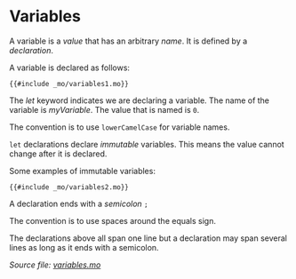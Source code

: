 # Variables

A variable is a *value* that has an arbitrary *name*. It is defined by a *declaration*.

A variable is declared as follows:

```motoko
{{#include _mo/variables1.mo}}
```

The *let* keyword indicates we are declaring a variable. The name of the variable is *myVariable*. The value that is named is `0`.

The convention is to use `lowerCamelCase` for variable names. 

`let` declarations declare *immutable* variables. This means the value cannot change after it is declared.

Some examples of immutable variables:

```motoko
{{#include _mo/variables2.mo}}
```

A declaration ends with a *semicolon* `;`

The convention is to use spaces around the equals sign. 

The declarations above all span one line but a declaration may span several lines as long as it ends with a semicolon.

*Source file: [variables.mo](variables.mo)*